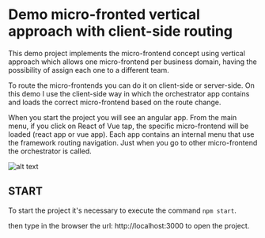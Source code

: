 # Demo micro-fronted vertical approach with client-side routing

This demo project implements the micro-frontend concept using vertical approach which allows one micro-frontend per business domain, having the possibility of assign each one to a different team.

To route the micro-frontends you can do it on client-side or server-side. On this demo I use the client-side way in which the orchestrator app contains and loads the correct micro-frontend based on the route change.

When you start the project you will see an angular app. From the main menu, if you click on React of Vue tap, the specific micro-frontend will be loaded (react app or vue app). Each app contains an internal menu that use the framework routing navigation. Just when you go to other micro-frontend the orchestrator is called.

![alt text](https://github.com/yduartep/demo-v-microfronted-html-entrypoint/blob/main/micro-frontend-vertical-demo.gif)

## START

To start the project it's necessary to execute the command `npm start`.

then type in the browser the url: http://localhost:3000 to open the project.
